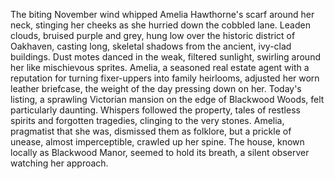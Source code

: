 The biting November wind whipped Amelia Hawthorne's scarf around her neck, stinging her cheeks as she hurried down the cobbled lane.  Leaden clouds, bruised purple and grey, hung low over the historic district of Oakhaven, casting long, skeletal shadows from the ancient, ivy-clad buildings.  Dust motes danced in the weak, filtered sunlight, swirling around her like mischievous sprites.  Amelia, a seasoned real estate agent with a reputation for turning fixer-uppers into family heirlooms, adjusted her worn leather briefcase, the weight of the day pressing down on her.  Today's listing, a sprawling Victorian mansion on the edge of Blackwood Woods, felt particularly daunting.  Whispers followed the property, tales of restless spirits and forgotten tragedies, clinging to the very stones.  Amelia, pragmatist that she was, dismissed them as folklore, but a prickle of unease, almost imperceptible, crawled up her spine.  The house, known locally as Blackwood Manor, seemed to hold its breath, a silent observer watching her approach.
